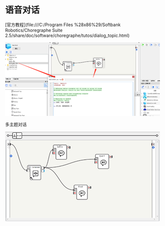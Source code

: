 # 语音对话

[官方教程](file:///C:/Program Files %28x86%29/Softbank Robotics/Choregraphe Suite 2.5/share/doc/software/choregraphe/tutos/dialog_topic.html)

![](/assets/13)



多主题对话

![](/assets/14)

